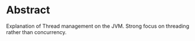 # Abstract

Explanation of Thread management on the JVM. Strong focus on threading rather than concurrency.
